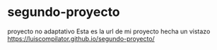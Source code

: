 # segundo-proyecto
proyecto no adaptativo
Esta es la url  de mi proyecto hecha un vistazo   https://luiscompilator.github.io/segundo-proyecto/
